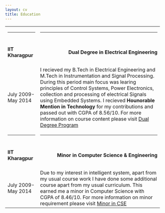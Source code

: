 ```yaml
---
layout: cv
title: Education
--- 
```

<table class="education">
  <tbody>
    <tr>
      <td><hr></td>
      <td><hr></td>
    </tr>
    <tr>
      <td class="left"><b><h4> IIT Kharagpur</h4></b></td>
      <td class="right" style="text-align:right"><b><h4>Dual Degree in Electrical Engineering</h4></b></td>
    </tr>
    <tr>
      <td class="left">July 2009- May 2014</td>
      <td class="right">I recieved my B.Tech in Electrical Engineering and M.Tech in Instrumentation and Signal Processing. During this period main focus was learing principles of Control Systems, Power Electronics, collection and processing of electrical Signals using Embedded Systems. I recieved <b>Hounorable Mention in Technology</b> for my contributions and passed out with CGPA of 8.56/10. For more information on course content please visit <a href="https://erp.iitkgp.ernet.in/ERPWebServices/curricula/CurriculaSubjectsList.jsp?stuType=UG&splCode=EE5" target="_blank">Dual Degree Program</a></td>
    </tr>
    <tr>
      <td><hr></td>
      <td><hr></td>
    </tr>
    <tr>
      <td class="left"><b><h4> IIT Kharagpur</h4></b></td>
      <td class="right" style="text-align:right"><b><h4>Minor in Computer Science & Engineering</h4></b></td>
    </tr>
    <tr>
      <td class="left">July 2009- May 2014</td>
      <td class="right">Due to my interest in intelligent system, apart from my usual course work I have done some additional course apart from my usual curriculum. This earned me a minor in Computer Science with CGPA of 8.46/10. For more information on minor requirement please visit <a href="http://www.webteam.iitkgp.ernet.in/dec08/CS10.pdf" target="_blank">Minor in CSE</a></td>
    </tr>
    <!--tr>
      <td class="left"><b><h4> IIT Kharagpur</h4></b></td>
      <td class="right"><b><h4>Minor in Computer Science & Engineering</h4></b></td>
    </tr>
    <tr>
      <td class="left">July 2009- May 2014</td>
      <td class="right">Apart from my usual course work and interest in Intelligent system, I have done some addition course apart from my usual curriculum. This lead me to minor in Computer Science with CGPA of 8.46/10. For more information on minor requirement please visit <a href="http://www.webteam.iitkgp.ernet.in/dec08/CS10.pdf" target="_blank">Minor in CSE</a></td>
    </tr-->
  </tbody>
 </table>
